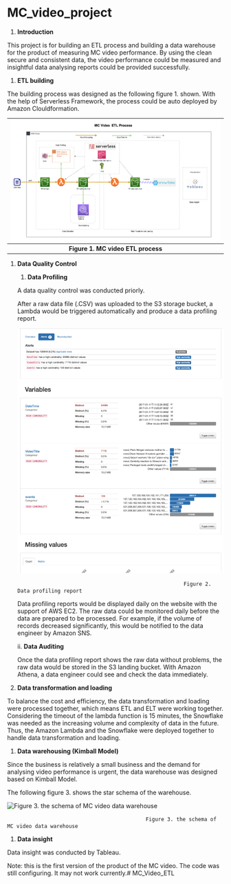 # MC_video_project

1. **Introduction**

This project is for building an ETL process and building a data warehouse for the product of measuring MC video performance. By using the clean secure and consistent data, the video performance could be measured and insightful data analysing reports could be provided successfully. 

1. **ETL building**

The building process was designed as the following figure 1. shown. With the help of Serverless Framework, the process could be auto deployed by Amazon Clouldformation. 

| ![Figure 1. MC video ETL  process](https://github.com/LeoLee-Xiaohu/MC_Video_ETL/blob/main/Images/MC_video_ETL.png) |
|:--:|
| <b> Figure 1. MC video ETL  process </b>|

1. **Data Quality Control** 
    1.  **Data  Profiling** 
    
    A data quality control was conducted priorly.
    
    After a raw data file (.CSV) was uploaded to the S3 storage bucket, a Lambda would be triggered automatically and produce a data profiling report. 
    
    ![Figure 2. Data profiling report](https://github.com/LeoLee-Xiaohu/MC_Video_ETL/blob/main/Images/data_profiling.png)
    
                                                             Figure 2. Data profiling report
    
    Data profiling reports would be displayed daily on the website with the support of AWS EC2. The raw data could be monitored daily before the data are prepared to be processed. For example, if the volume of records decreased significantly, this would be notified to the data engineer by Amazon SNS.
    
    ii.  **Data Auditing** 
    
    Once the data profiling report shows the raw data without problems, the raw data would be stored in the S3 landing bucket. With Amazon Athena, a data engineer could see and check the data immediately. 
    
2. **Data transformation and loading** 

To balance the cost and efficiency, the data transformation and loading were processed together, which means ETL and ELT were working together. Considering the timeout of the lambda function is 15 minutes, the Snowflake was needed as the increasing volume and complexity of data in the future. Thus,  the Amazon Lambda and the Snowflake were deployed together to handle data transformation and loading.

1. **Data warehousing (Kimball Model)**    

Since the business is relatively a small business and the demand for analysing video performance is urgent, the data warehouse was designed based on Kimball Model. 

The following figure 3. shows the star schema of the warehouse. 

![Figure 3. the schema of MC video data warehouse]([MC_video_project%207820fa0b06cb43848f1b743c0c39b42e/star_schema.png](https://github.com/LeoLee-Xiaohu/MC_Video_ETL/blob/main/Images/star_schema.png))

                                                 Figure 3. the schema of MC video data warehouse

1. **Data insight** 

Data insight was conducted by Tableau. 

Note: this is the first version of the product of the MC video. The code was still configuring. It may not work currently.# MC_Video_ETL
